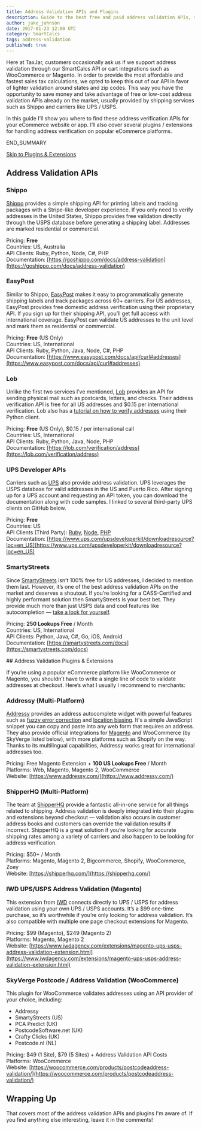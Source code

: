 ```yaml
---
title: Address Validation APIs and Plugins
description: Guide to the best free and paid address validation APIs, services, and plugins on the market.
author: jake_johnson
date: 2017-01-23 12:00 UTC
category: SmartCalcs
tags: address-validation
published: true
---
```


Here at TaxJar, customers occasionally ask us if we support address validation through our SmartCalcs API or cart integrations such as WooCommerce or Magento. In order to provide the most affordable and fastest sales tax calculations, we opted to keep this out of our API in favor of lighter validation around states and zip codes. This way you have the opportunity to save money and take advantage of free or low-cost address validation APIs already on the market, usually provided by shipping services such as Shippo and carriers like UPS / USPS.

In this guide I’ll show you where to find these address verification APIs for your eCommerce website or app. I’ll also cover several plugins / extensions for handling address verification on popular eCommerce platforms.

END_SUMMARY

[Skip to Plugins & Extensions](#address-validation-plugins)

## Address Validation APIs

### Shippo

[Shippo](https://goshippo.com) provides a simple shipping API for printing labels and tracking packages with a Stripe-like developer experience. If you only need to verify addresses in the United States, Shippo provides free validation directly through the USPS database before generating a shipping label. Addresses are marked residential or commercial.

Pricing: **Free**<br>
Countries: US, Australia<br>
API Clients: Ruby, Python, Node, C#, PHP<br>
Documentation: [https://goshippo.com/docs/address-validation](https://goshippo.com/docs/address-validation)

### EasyPost

Similar to Shippo, [EasyPost](https://www.easypost.com) makes it easy to programmatically generate shipping labels and track packages across 60+ carriers. For US addresses, EasyPost provides free domestic address verification using their proprietary API. If you sign up for their shipping API, you’ll get full access with international coverage. EasyPost can validate US addresses to the unit level and mark them as residential or commercial.

Pricing: **Free** (US Only)<br>
Countries: US, International<br>
API Clients: Ruby, Python, Java, Node, C#, PHP<br>
Documentation: [https://www.easypost.com/docs/api/curl#addresses](https://www.easypost.com/docs/api/curl#addresses)

### Lob

Unlike the first two services I’ve mentioned, [Lob](https://lob.com) provides an API for sending physical mail such as postcards, letters, and checks. Their address verification API is free for all US addresses and $0.15 per international verification. Lob also has a [tutorial on how to verify addresses](https://lob.com/blog/verify-shipping-addresses-in-python-for-free/) using their Python client.

Pricing: **Free** (US Only), $0.15 / per international call<br>
Countries: US, International<br>
API Clients: Ruby, Python, Java, Node, PHP<br>
Documentation: [https://lob.com/verification/address](https://lob.com/verification/address)

### UPS Developer APIs

Carriers such as [UPS](https://www.ups.com/upsdeveloperkit) also provide address validation. UPS leverages the USPS database for valid addresses in the US and Puerto Rico. After signing up for a UPS account and requesting an API token, you can download the documentation along with code samples. I linked to several third-party UPS clients on GitHub below.

Pricing: **Free**<br>
Countries: US<br>
API Clients (Third Party): [Ruby](https://github.com/robhurring/address-validator), [Node](https://github.com/uh-sem-blee/node-shipping-ups), [PHP](https://github.com/gabrielbull/php-ups-api)<br>
Documentation: [https://www.ups.com/upsdeveloperkit/downloadresource?loc=en_US](https://www.ups.com/upsdeveloperkit/downloadresource?loc=en_US)

### SmartyStreets

Since [SmartyStreets](https://smartystreets.com) isn’t 100% free for US addresses, I decided to mention them last. However, it’s one of the best address validation APIs on the market and deserves a shoutout. If you’re looking for a CASS-Certified and highly performant solution then SmartyStreets is your best bet. They provide much more than just USPS data and cool features like autocompletion — [take a look for yourself](https://smartystreets.com/features).

Pricing: **250 Lookups Free** / Month<br>
Countries: US, International<br>
API Clients: Python, Java, C#, Go, iOS, Android<br>
Documentation: [https://smartystreets.com/docs](https://smartystreets.com/docs)

<div id="address-validation-plugins"></div>
## Address Validation Plugins & Extensions

If you’re using a popular eCommerce platform like WooCommerce or Magento, you shouldn’t have to write a single line of code to validate addresses at checkout. Here’s what I usually I recommend to merchants:

### Addressy (Multi-Platform)

[Addressy](https://www.addressy.com) provides an address autocomplete widget with powerful features such as [fuzzy error correction](https://www.addressy.com/features/fuzzy-matching/) and [location biasing](https://www.addressy.com/features/location-biasing/). It's a simple JavaScript snippet you can copy and paste into any web form that requires an address. They also provide official integrations for [Magento](https://www.addressy.com/integrations/address-verification-magento/) and WooCommerce (by SkyVerge listed below), with more platforms such as Shopify on the way. Thanks to its multilingual capabilities, Addressy works great for international addresses too.

Pricing: Free Magento Extension + **100 US Lookups Free** / Month<br>
Platforms: Web, Magento, Magento 2, WooCommerce<br>
Website: [https://www.addressy.com/](https://www.addressy.com/)

### ShipperHQ (Multi-Platform)

The team at [ShipperHQ](https://shipperhq.com/) provide a fantastic all-in-one service for all things related to shipping. Address validation is deeply integrated into their plugins and extensions beyond checkout — validation also occurs in customer address books and customers can override the validation results if incorrect. ShipperHQ is a great solution if you’re looking for accurate shipping rates among a variety of carriers and also happen to be looking for address verification.

Pricing: $50+ / Month<br>
Platforms: Magento, Magento 2, Bigcommerce, Shopify, WooCommerce, Zoey<br>
Website: [https://shipperhq.com/](https://shipperhq.com/)

### IWD UPS/USPS Address Validation (Magento)

This extension from [IWD](https://www.iwdagency.com) connects directly to UPS / USPS for address validation using your own UPS / USPS accounts. It’s a $99 one-time purchase, so it’s worthwhile if you’re only looking for address validation. It’s also compatible with multiple one page checkout extensions for Magento.

Pricing: $99 (Magento), $249 (Magento 2)<br>
Platforms: Magento, Magento 2<br>
Website: [https://www.iwdagency.com/extensions/magento-ups-usps-address-validation-extension.html](https://www.iwdagency.com/extensions/magento-ups-usps-address-validation-extension.html)

### SkyVerge Postcode / Address Validation (WooCommerce)

This plugin for WooCommerce validates addresses using an API provider of your choice, including:

- Addressy
- SmartyStreets (US)
- PCA Predict (UK)
- PostcodeSoftware.net (UK)
- Crafty Clicks (UK)
- Postcode.nl (NL)

Pricing: $49 (1 Site), $79 (5 Sites) + Address Validation API Costs<br>
Platforms: WooCommerce<br>
Website: [https://woocommerce.com/products/postcodeaddress-validation/](https://woocommerce.com/products/postcodeaddress-validation/)

## Wrapping Up

That covers most of the address validation APIs and plugins I'm aware of. If you find anything else interesting, leave it in the comments!